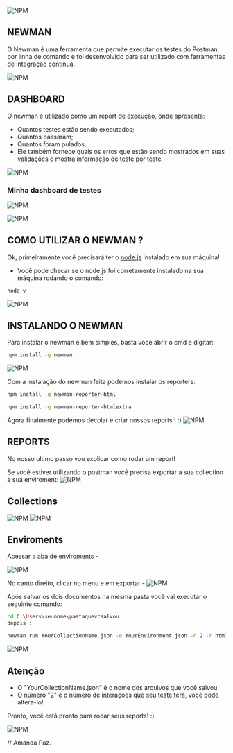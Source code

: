 
![NPM](https://cdn.discordapp.com/attachments/969607335901298801/1016141198186008586/linha4.png)
## NEWMAN

O Newman é uma ferramenta que permite executar os testes do Postman por linha de comando e foi desenvolvido para ser utilizado com ferramentas de integração contínua.


![NPM](https://cdn.discordapp.com/attachments/969607335901298801/1016141198186008586/linha4.png)
## DASHBOARD

O newman é utilizado como um report de execução, onde apresenta: 

 - Quantos testes estão sendo executados; 
 - Quantos passaram; 
 - Quantos foram pulados; 
 - Ele também fornece quais os erros que estão sendo mostrados em suas validações e mostra informação de teste por teste.

![NPM](https://cdn.discordapp.com/attachments/969607335901298801/1016141198462820402/linha3.png)
### Minha dashboard de testes 
![NPM](https://cdn.discordapp.com/attachments/969607335901298801/1016012861509750824/NovoReport.png)

![NPM](https://cdn.discordapp.com/attachments/969607335901298801/1016141203240132629/linha1.png)
 ## COMO UTILIZAR O NEWMAN ?

Ok, primeiramente você precisará ter o [node.js](https://nodejs.org/en/) instalado em sua máquina!

 - Você pode checar se o node.js foi corretamente instalado na sua máquina rodando o comando:
```bash
node-v
```
![NPM](https://cdn.discordapp.com/attachments/969607335901298801/1016141208340406322/linha5.png)
## INSTALANDO O NEWMAN

Para instalar o newman é bem simples, basta você abrir o cmd e digitar:

```bash
npm install -g newman
```


![NPM](https://cdn.discordapp.com/attachments/969607335901298801/1015831984511143967/instalando_o_newman.png)



Com a instalação do newman feita podemos instalar os reporters: 
```bash
npm install -g newman-reporter-html
```
```bash
npm install -g newman-reporter-htmlextra
```
Agora finalmente podemos decolar e criar nossos reports ! :)
![NPM](https://cdn.discordapp.com/attachments/969607335901298801/1016141198186008586/linha4.png)
## REPORTS

No nosso ultimo passo vou explicar como rodar um report!

Se você estiver utilizando o postman você precisa exportar a sua collection e sua enviroment: 
![NPM](https://cdn.discordapp.com/attachments/969607335901298801/1016141208340406322/linha5.png)
## Collections
![NPM](https://cdn.discordapp.com/attachments/969607335901298801/1015833822375456881/exportcollect.png)
![NPM](https://cdn.discordapp.com/attachments/969607335901298801/1016141198462820402/linha3.png)
## Enviroments 
Acessar a aba de enviroments -

![NPM](https://cdn.discordapp.com/attachments/969607335901298801/1015833831552598136/exportenv.png)

No canto direito, clicar no menu e em exportar - 
![NPM](https://cdn.discordapp.com/attachments/969607335901298801/1015833839282700398/exportenv2.png)


Após salvar os dois documentos na mesma pasta você vai executar o  seguinte comando:
```bash
cd C:\Users\seunome\pastaquevcsalvou
depois :

newman run YourCollectionName.json -e YourEnvironment.json -n 2 -r htmlextra
```
![NPM](https://cdn.discordapp.com/attachments/969607335901298801/1016141198186008586/linha4.png)
## Atenção
- O "YourCollectionName.json" é o nome dos arquivos que você salvou 
- O número "2" é o número de interações que seu teste terá, você pode altera-lo!

Pronto, você está pronto para rodar seus reports! :)

![NPM](https://cdn.discordapp.com/attachments/969607335901298801/1016141203240132629/linha1.png)

// Amanda Paz.





